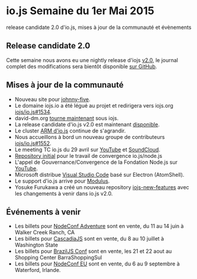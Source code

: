# io.js Semaine du 1er Mai 2015

release candidate 2.0 d'io.js, mises à jour de la communauté et évènements

## Release candidate 2.0

Cette semaine nous avons eu une nightly release d'iojs [v2.0](https://iojs.org/download/nightly/v2.0.0-nightly20150501b4ad5d7050/), le journal complet des modifications sera bientôt disponible [sur GitHub](https://github.com/iojs/io.js/blob/v1.x/CHANGELOG.md).

## Mises à jour de la communauté

* Nouveau site pour [johnny-five](http://johnny-five.io/).
* Le domaine iojs.io a été légué au projet et redirigera vers iojs.org [iojs/io.js#1534](https://github.com/iojs/io.js/issues/1534).
* david-dm.org [tourne maintenant](https://twitter.com/_alanshaw/status/592855646124531713) sous iojs.
* La release candidate d'io.js v2.0 est maintenant [disponible](https://iojs.org/download/nightly/v2.0.0-nightly20150501b4ad5d7050/).
* Le cluster [ARM d'io.js](https://twitter.com/rvagg/status/593226114992087041) continue de s'agrandir.
* Nous accueillons à bord un nouveau groupe de contributeurs [iojs/io.js#1552](https://github.com/iojs/io.js/issues/1552).
* Le meeting TC io.js du 29 avril sur [YouTube](https://www.youtube.com/watch?v=-e675TT4WEA) et [SoundCloud](https://twitter.com/dotproto/status/594145574204510208).
* [Repository initial](https://github.com/jasnell/dev-policy/blob/master/convergence.md) pour le travail de convergence io.js/node.js
* L'appel de Gouvernance/Convergence de la Fondation Node.js sur [YouTube](https://www.youtube.com/watch?v=u9h0s3YtNAU).
* Microsoft distribue [Visual Studio Code](https://code.visualstudio.com/) basé sur Electron (AtomShell).
* Le support d'io.js arrive pour [Modulus](http://blog.modulus.io/upcoming-updates-for-nodejs-applications).
* Yosuke Furukawa a créé un nouveau repository [iojs-new-features](https://github.com/yosuke-furukawa/iojs-new-features) avec les changements à venir dans io.js v2.0.

## Événements à venir

*   Les billets pour [NodeConf Adventure](http://nodeconf.com/) sont en vente, du 11 au 14 juin à Walker Creek Ranch, CA
*   Les billets pour [CascadiaJS](http://2015.cascadiajs.com/) sont en vente, du 8 au 10 juillet à Washington State
*   Les billets pour [BrazilJS Conf](http://braziljs.com.br/) sont en vente, les 21 et 22 aout au Shopping Center BarraShoppingSul
*   Les billets pour [NodeConf EU](http://nodeconf.eu/) sont en vente, du 6 au 9 septembre à Waterford, Irlande.
